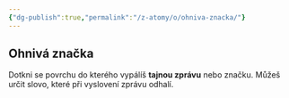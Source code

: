 ```yaml
---
{"dg-publish":true,"permalink":"/z-atomy/o/ohniva-znacka/"}
---
```


## Ohnivá značka

Dotkni se povrchu do kterého vypálíš **tajnou zprávu** nebo značku. Můžeš určit slovo, které při vyslovení zprávu odhalí.